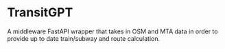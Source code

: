 # TransitGPT
A middleware FastAPI wrapper that takes in OSM and MTA data in order to provide up to date train/subway and route calculation.
